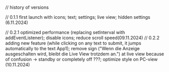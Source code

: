 // history of versions

// 0.1.1 first launch with icons; text; settings; live view; hidden settings (6.11.2024)

// 0.2.1 optimized performance (replacing setInterval with addEventListener); disable icons; reduce scroll speed(09.11.2024)
// 0.2.2 adding new feature (while clicking on any text to submit, it jumps  automatically to the text App1); remove sign ("Wenn die Anzeige ausgeschalten wird, bleibt die Live View trotzdem an.") at live view because of confusion -> standby or completely off ???; optimize style on PC-view (10.11.2024)